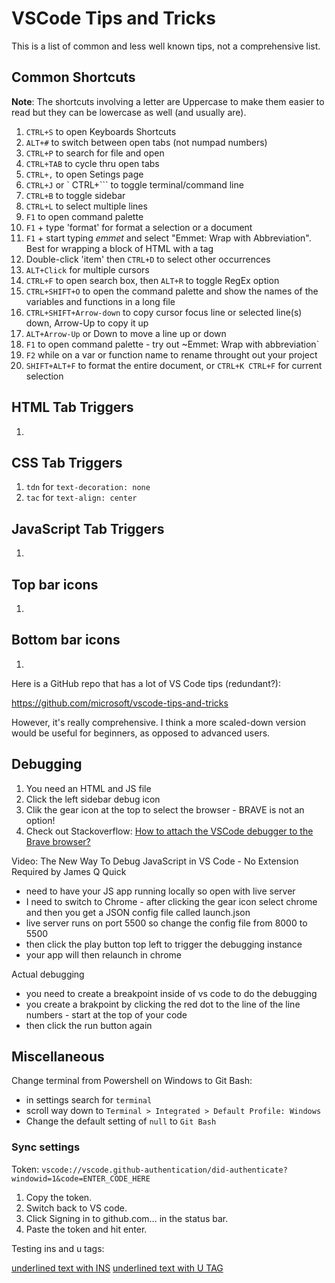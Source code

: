 # VSCode Tips and Tricks

This is a list of common and less well known tips, not a comprehensive list.

## Common Shortcuts

**Note**: The shortcuts involving a letter are Uppercase to make them easier to read but they can be lowercase as well (and usually are).

1. `CTRL+S` to open Keyboards Shortcuts
1. `ALT+#` to switch between open tabs (not numpad numbers)
1. `CTRL+P` to search for file and open
1. `CTRL+TAB` to cycle thru open tabs
1. `CTRL+,` to open Setings page
1. `CTRL+J` or ` CTRL+``` to toggle terminal/command line
1. `CTRL+B` to toggle sidebar
1. `CTRL+L` to select multiple lines
1. `F1` to open command palette
1. `F1` + type 'format' for format a selection or a document
1. `F1` + start typing _emmet_ and select "Emmet: Wrap with Abbreviation". Best for wrapping a block of HTML with a tag
1. Double-click 'item' then `CTRL+D` to select other occurrences
1. `ALT+Click` for multiple cursors
1. `CTRL+F` to open search box, then `ALT+R` to toggle RegEx option
1. `CTRL+SHIFT+O` to open the command palette and show the names of the variables and functions in a long file
1. `CTRL+SHIFT+Arrow-down` to copy cursor focus line or selected line(s) down, Arrow-Up to copy it up
1. `ALT+Arrow-Up` or Down to move a line up or down
1. `F1` to open command palette - try out ~Emmet: Wrap with abbreviation`
1. `F2` while on a var or function name to rename throught out your project 
1. `SHIFT+ALT+F` to format the entire document, or `CTRL+K CTRL+F` for current selection

## HTML Tab Triggers

1.

## CSS Tab Triggers

1. `tdn` for `text-decoration: none`
1. `tac` for `text-align: center`

## JavaScript Tab Triggers

1.

## Top bar icons

1.

## Bottom bar icons

1.

Here is a GitHub repo that has a lot of VS Code tips (redundant?):

https://github.com/microsoft/vscode-tips-and-tricks

However, it's really comprehensive. I think a more scaled-down version would be useful for beginners, as opposed to advanced users.

## Debugging

1. You need an HTML and JS file
2. Click the left sidebar debug icon
3. Clik the gear icon at the top to select the browser - BRAVE is not an option!
4. Check out Stackoverflow: [How to attach the VSCode debugger to the Brave browser?](https://stackoverflow.com/questions/53380075/how-to-attach-the-vscode-debugger-to-the-brave-browser)

Video: The New Way To Debug JavaScript in VS Code - No Extension Required by James Q Quick

- need to have your JS app running locally so open with live server
- I need to switch to Chrome - after clicking the gear icon select chrome and then you get a JSON config file called launch.json
- live server runs on port 5500 so change the config file from 8000 to 5500 
- then click the play button top left to trigger the debugging instance 
- your app will then relaunch in chrome 

Actual debugging
- you need to create a breakpoint inside of vs code to do the debugging
- you create a brakpoint by clicking the red dot to the line of the line numbers - start at the top of your code
- then click the run button again 

## Miscellaneous

Change terminal from Powershell on Windows to Git Bash:
- in settings search for `terminal`
- scroll way down to `Terminal > Integrated > Default Profile: Windows`
- Change the default setting of `null` to `Git Bash`


### Sync settings

Token: `vscode://vscode.github-authentication/did-authenticate?windowid=1&code=ENTER_CODE_HERE`

1. Copy the token.
2. Switch back to VS code.
3. Click Signing in to github.com... in the status bar.
4. Paste the token and hit enter.

Testing ins and u tags:

<ins>underlined text with INS</ins>
<u>underlined text with U TAG</u>
